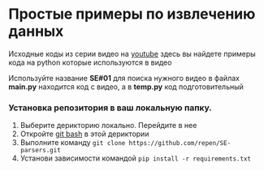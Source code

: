 # Простые примеры по извлечению данных

Исходные коды из серии видео на [youtube](https://www.youtube.com/channel/UCNN3bpPlWWUkUMB7gjcUFlw)
здесь вы найдете примеры кода на python которые используются в видео

Используйте название **SE#01** для поиска нужного видео
в файлах  **main.py** находится код с видео, а в **temp.py** код подготовительный

### Установка репозитория в ваш локальную папку. 
1. Выберите дерикторию локально. Перейдите в нее
2. Откройте [git bash](https://gitforwindows.org/) в этой дериктории
3. Выполните команду  ```git clone https://github.com/repen/SE-parsers.git```
4. Установи зависимости командой ```pip install -r requirements.txt```